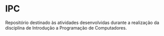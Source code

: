 # IPC
Repositório destinado às atividades desenvolvidas durante a realização da disciplina de Introdução a Programação de Computadores. 
